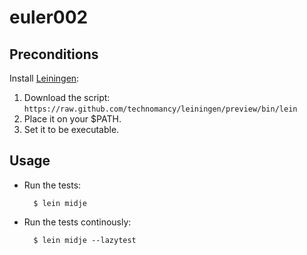 # euler002


## Preconditions

Install [Leiningen](http://leiningen.org/):

1. Download the script: `https://raw.github.com/technomancy/leiningen/preview/bin/lein`
2. Place it on your $PATH.
3. Set it to be executable.


## Usage

* Run the tests:

        $ lein midje

* Run the tests continously:

        $ lein midje --lazytest

